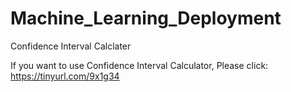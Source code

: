 # Machine_Learning_Deployment
Confidence Interval Calclater

If you want to use Confidence Interval Calculator, Please click:
https://tinyurl.com/9x1g34
